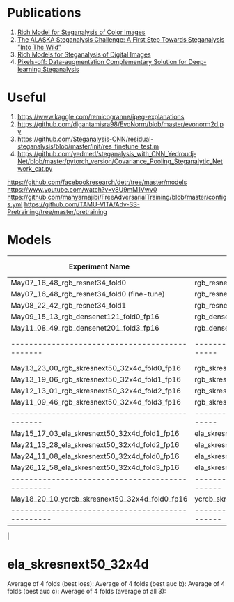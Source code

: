 # Publications

1. [Rich Model for Steganalysis of Color Images](http://www.ws.binghamton.edu/fridrich/Research/color-04.pdf)
2. [The ALASKA Steganalysis Challenge: A First Step Towards Steganalysis ”Into The Wild”](https://hal.archives-ouvertes.fr/hal-02147763/document)
3. [Rich Models for Steganalysis of Digital Images](http://citeseerx.ist.psu.edu/viewdoc/download?doi=10.1.1.441.6997&rep=rep1&type=pdf)
4. [Pixels-off: Data-augmentation Complementary Solution for Deep-learning Steganalysis](https://hal-lirmm.ccsd.cnrs.fr/lirmm-02559838/file/IHMMSec-2016_Yedroudj_Chaumont_Comby_Amara_Bas_Pixels-off.pdf)

# Useful

1. https://www.kaggle.com/remicogranne/jpeg-explanations
2. https://github.com/digantamisra98/EvoNorm/blob/master/evonorm2d.py
3. https://github.com/Steganalysis-CNN/residual-steganalysis/blob/master/init/res_finetune_test.m
4. https://github.com/yedmed/steganalysis_with_CNN_Yedroudj-Net/blob/master/pytorch_version/Covariance_Pooling_Steganalytic_Network_cat.py

https://github.com/facebookresearch/detr/tree/master/models
https://www.youtube.com/watch?v=v8U9mM1Vwv0
https://github.com/mahyarnajibi/FreeAdversarialTraining/blob/master/configs.yml
https://github.com/TAMU-VITA/Adv-SS-Pretraining/tree/master/pretraining

# Models

|Experiment Name                               | Model                  | Fold | bAUC | cAUC | Acc01 | LB    | LB (Flip) | LB (D4) |
|----------------------------------------------|------------------------|------|------|------|-------|-------|-----------|---------|
| May07_16_48_rgb_resnet34_fold0               | rgb_resnet34           | 0    | 8449 |      | 56.97 | 
| May07_16_48_rgb_resnet34_fold0 (fine-tune)   | rgb_resnet34           | 0    | 8451 |      | 56.90 |
| May08_22_42_rgb_resnet34_fold1               | rgb_resnet34           | 1    | 8439 |      | 56.62 |
| May09_15_13_rgb_densenet121_fold0_fp16       | rgb_densenet121        | 0    | 8658 | 8660 | 60.90 |
| May11_08_49_rgb_densenet201_fold3_fp16       | rgb_densenet201        | 3    | 8402 | 8405 | 56.38 |
|----------------------------------------------|------------------------|------|------|------|-------|-----|-----------|---------|
| May13_23_00_rgb_skresnext50_32x4d_fold0_fp16 | rgb_skresnext50_32x4d  | 0    | 9032 | 9032 | 67.22 |
| May13_19_06_rgb_skresnext50_32x4d_fold1_fp16 | rgb_skresnext50_32x4d  | 1    | 9055 | 9055 | 67.60 |
| May12_13_01_rgb_skresnext50_32x4d_fold2_fp16 | rgb_skresnext50_32x4d  | 2    | 9049 | 9048 | 67.56 |
| May11_09_46_rgb_skresnext50_32x4d_fold3_fp16 | rgb_skresnext50_32x4d  | 3    | 8700 | 8699 | 61.45 |
|----------------------------------------------|------------------------|------|------|------|-------|-------|-------|-------|
| May15_17_03_ela_skresnext50_32x4d_fold1_fp16 | ela_skresnext50_32x4d     | 1    | 9144 | 9144 | 69.55 | 0.915 | 0.919 | 0.919 |
| May21_13_28_ela_skresnext50_32x4d_fold2_fp16 | ela_skresnext50_32x4d     | 2    | 9164 | 9163 | 70.17 | 0.921 | 0.921
| May24_11_08_ela_skresnext50_32x4d_fold0_fp16 | ela_skresnext50_32x4d     | 0    |
| May26_12_58_ela_skresnext50_32x4d_fold3_fp16 | ela_skresnext50_32x4d     | 3    |      |      |       | 0.922
|------------------------------------------------|-------------------------|------|------|------|-------|-------|-------|-------|
| May18_20_10_ycrcb_skresnext50_32x4d_fold0_fp16 | ycrcb_skresnext50_32x4d | 0    | 8266 | 8271 | 55.34 | 
|------------------------------------------------|-------------------------|------|------|------|-------|-------|-------|-------|
| 

# ela_skresnext50_32x4d

Average of 4 folds (best loss): 
Average of 4 folds (best auc b): 
Average of 4 folds (best auc c): 
Average of 4 folds (average of all 3): 
